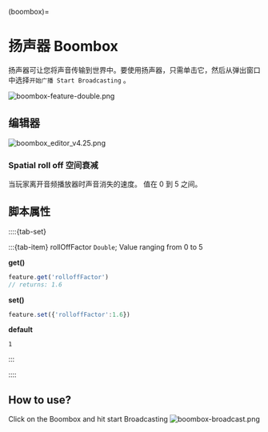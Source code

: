 (boombox)=
# 扬声器 Boombox
扬声器可让您将声音传输到世界中。要使用扬声器，只需单击它，然后从弹出窗口中选择`开始广播 Start Broadcasting` 。

![boombox-feature-double.png](https://wiki.cryptovoxels.com/boombox-feature-double.png)
## 编辑器
![boombox_editor_v4.25.png](https://wiki.cryptovoxels.com/boombox_editor_v4.25.png)

### Spatial roll off 空间衰减

当玩家离开音频播放器时声音消失的速度。
值在 0 到 5 之间。

## 脚本属性

::::{tab-set}

:::{tab-item} rollOffFactor
`Double`; Value ranging from 0 to 5

**get()**

```js
feature.get('rolloffFactor')
// returns: 1.6
```

**set()**

```js
feature.set({'rolloffFactor':1.6})
```

**default**

`1`

:::

::::

## How to use?
Click on the Boombox and hit start Broadcasting
![boombox-broadcast.png](https://wiki.cryptovoxels.com/boombox-broadcast.png)

